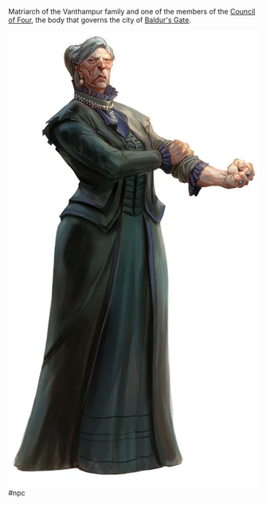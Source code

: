 Matriarch of the Vanthampur family and one of the members of the [Council of Four](https://forgottenrealms.fandom.com/wiki/Council_of_Four "Council of Four"), the body that governs the city of [Baldur's Gate](https://forgottenrealms.fandom.com/wiki/Baldur%27s_Gate "Baldur's Gate"). 

![Thalamra](Images/NPCs/Thalamra.webp)
#npc 